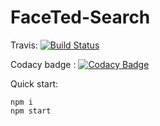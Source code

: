 # FaceTed-Search

Travis: [![Build Status](https://travis-ci.com/Ohtu-FaceTed/FaceTed-Search.svg?branch=master)](https://travis-ci.com/Ohtu-FaceTed/FaceTed-Search)

Codacy badge : [![Codacy Badge](https://api.codacy.com/project/badge/Grade/8f95aaf86a154dd1b16a6f21fa0dba49)](https://app.codacy.com/app/FaceTed/FaceTed-Search?utm_source=github.com&utm_medium=referral&utm_content=Ohtu-FaceTed/FaceTed-Search&utm_campaign=Badge_Grade_Dashboard)

Quick start:
```
npm i
npm start
```



